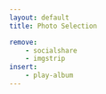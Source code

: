 ```yaml
---
layout: default
title: Photo Selection

remove:
    - socialshare
    - imgstrip
insert:
    - play-album
---
```

